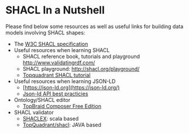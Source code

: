 
# SHACL In a Nutshell

Please find below some resources as well as useful links for building data models involving SHACL shapes:
 
* The [W3C SHACL specification](https://www.w3.org/TR/shacl/)
* Useful resources when learning SHACL
    * SHACL reference book, tutorials and playground http://www.validatingrdf.com/
    * SHACL playground: http://shacl.org/playground/
    * [Topquadrant SHACL tutorial](https://www.topquadrant.com/technology/shacl/tutorial/)
* Useful resources when learning JSON-LD
    * [https://json-ld.org](https://json-ld.org/)
    * [Json-ld API best practicies](https://json-ld.org/spec/latest/json-ld-api-best-practices/)
* Ontology/SHACL editor
    * [TopBraid Composer Free Edition](https://www.topquadrant.com/downloads/topbraid-composer-install/)
* SHACL validator
    * [SHACLEX](https://github.com/labra/shaclex): scala based
    * [TopQuadrant/shacl](https://github.com/TopQuadrant/shacl): JAVA based 